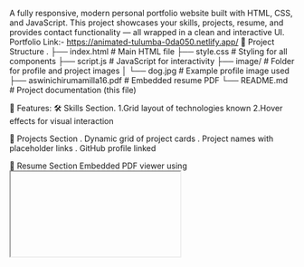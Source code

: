 A fully responsive, modern personal portfolio website built with HTML, CSS, and JavaScript. This project showcases your skills, projects, resume, and provides contact functionality — all wrapped in a clean and interactive UI.
Portfolio Link:- https://animated-tulumba-0da050.netlify.app/
📁 Project Structure
.
├── index.html             # Main HTML file
├── style.css              # Styling for all components
├── script.js              # JavaScript for interactivity
├── image/                 # Folder for profile and project images
│   └── dog.jpg            # Example profile image used
├── aswinichirumamilla16.pdf # Embedded resume PDF
└── README.md              # Project documentation (this file)


🎯 Features:
🛠 Skills Section.
1.Grid layout of technologies known
2.Hover effects for visual interaction

📁 Projects Section
. Dynamic grid of project cards
. Project names with placeholder links
. GitHub profile linked

📄 Resume Section
  Embedded PDF viewer using <iframe>
  Direct link to download resume
✉️ Contact Section
  Contact form with input validation
  Social media links
  Responsive and accessible layout
📸 Screenshots
  Include screenshots of the Home, About, Skills, Projects, Resume, and Contact sections here if publishing online.
🚀 Getting Started
  To run this project locally:
    Clone or download this repository.
    Make sure you have a web browser installed (e.g., Chrome).
    Open index.html in the browser.
Or use a live server:
If using VS Code:
i. Install Live Server extension.
ii. Right-click on index.html > “Open with Live Server”.
🖌 Customization
. Change Profile Picture
. Replace image/dog.jpg with your own image. Make sure to name it dog.jpg or update the CSS background paths.
Update Resume
  Replace aswinichirumamilla16.pdf with your updated resume. Ensure the filename matches or update the link in index.html.
Add Projects
  In the Projects section of index.html, you can duplicate and modify the .project-card divs:

https://github.com/AswiniChirumamilla/portfolio
📱 Responsive Design
. The website is fully responsive:
' Media queries adjust layout for mobile and tablet views.
. Components stack gracefully on smaller screens.
🛠 Built With
🔹HTML5
🔹CSS3 (including Flexbox & Grid)
🔹JavaScript (ES6)
🔹Font Awesome (for social icons)
🔹Google Fonts (Poppins)
💡 JavaScript Highlights (script.js)
▶️Active link highlighting
▶️Smooth navigation between sections
▶️Dynamic behavior across screen sizes
📝 Future Improvements
. Backend for handling contact form submissions
. Dark/light theme toggle
. Animation on scroll
